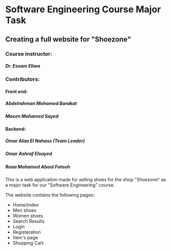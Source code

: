 # Software Engineering Course Major Task

## Creating a full website for "Shoezone"

### Course instructor:

##### Dr. Essam Eliwa

### Contributors:

#### Front end:

##### Abdelrahman Mohamed Barakat

##### Maeen Mohamed Sayed

#### Backend:

##### Omar Alaa El Nahass (Team Leader)

##### Omar Ashraf Elsayed

##### Roaa Mohamed Aboul Fotouh

This is a web application made for selling shoes for the shop "Shoezone" as a major task for our "Software Engineering" course.

The website contains the following pages:
- Home/index
- Men shoes
- Women shoes
- Search Results
- Login
- Registeration
- Item's page
- Shopping Cart
